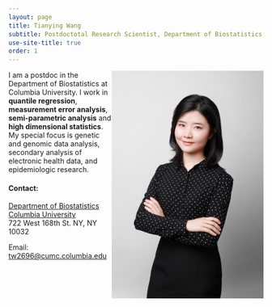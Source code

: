 ```yaml
---
layout: page
title: Tianying Wang
subtitle: Postdoctotal Research Scientist, Department of Biostatistics, Columbia University
use-site-title: true
order: 1
---
```

<img align="right" src="/img/file-1.jpeg" alt="" width="300">

I am a postdoc in the Department of Biostatistics at Columbia University. I work in **quantile regression**, **measurement error analysis**, **semi-parametric analysis** and **high dimensional statistics**. My special focus is genetic and genomic data analysis, secondary analysis of electronic health data, and epidemiologic research. 

#### Contact:
[Department of Biostatistics](https://www.mailman.columbia.edu/become-student/departments/biostatistics)  
[Columbia University](https://www.columbia.edu/)   
722 West 168th St. NY, NY 10032   

Email: tw2696@cumc.columbia.edu


